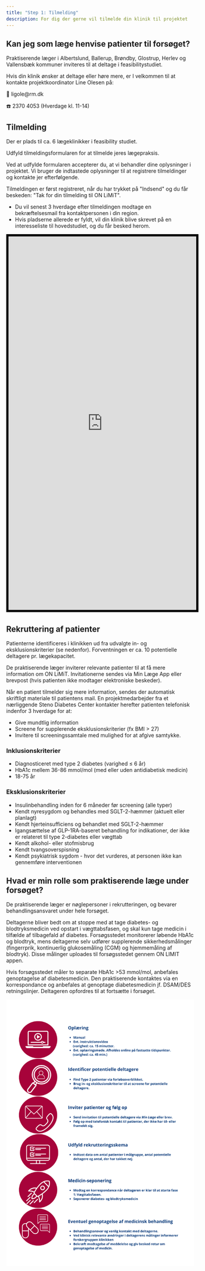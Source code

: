 ```yaml
---
title: "Step 1: Tilmelding"
description: For dig der gerne vil tilmelde din klinik til projektet
---
```


## Kan jeg som læge henvise patienter til forsøget?

Praktiserende læger i Albertslund, Ballerup, Brøndby, Glostrup, Herlev
og Vallensbæk kommuner inviteres til at deltage i feasibilitystudiet.

Hvis din klinik ønsker at deltage eller høre mere, er I
velkommen til at kontakte projektkoordinator Line Olesen på:

📧 ligole\@rm.dk  

☎️ 2370 4053 (Hverdage kl. 11-14)

## Tilmelding
Der er plads til ca. 6 lægeklinikker i feasibility studiet. 

Udfyld tilmeldingsformularen for at tilmelde jeres lægepraksis.

Ved at udfylde formularen accepterer du, at vi behandler dine oplysninger i projektet. Vi bruger de indtastede oplysninger til at registrere tilmeldinger og kontakte jer efterfølgende.

Tilmeldingen er først registreret, når du har trykket på "Indsend" og du får beskeden: "Tak for din tilmelding til ON LiMiT". 

-   Du vil senest 3 hverdage efter tilmeldingen modtage en bekræftelsesmail fra kontaktpersonen i din region.
-   Hvis pladserne allerede er fyldt, vil din klinik blive skrevet på en interesseliste til hovedstudiet, og du får besked herom.

<iframe src="https://redcap.au.dk/surveys/?s=W4EX7W97EPYXE8EX" width="100%" height="1000px" style="border: 6px solid black">
</iframe> 


## Rekruttering af patienter

Patienterne identificeres i klinikken ud fra udvalgte in- og eksklusionskriterier (se nedenfor). 
Forventningen er ca. 10 potentielle deltagere pr. lægekapacitet.

De praktiserende læger inviterer relevante patienter til at få mere information om ON LiMiT. Invitationerne sendes via Min Læge App eller brevpost (hvis patienten ikke modtager elektroniske beskeder).

Når en patient tilmelder sig mere information, sendes der automatisk skriftligt materiale til patientens mail. 
En projektmedarbejder fra et nærliggende Steno Diabetes Center kontakter herefter patienten telefonisk indenfor 3 hverdage for at:

-   Give mundtlig information
-   Screene for supplerende eksklusionskriterier (fx BMI > 27)
-   Invitere til screeningssamtale med mulighed for at afgive samtykke.


### Inklusionskriterier

-   Diagnosticeret med type 2 diabetes (varighed ≤ 6 år)
-   HbA1c mellem 36-86 mmol/mol (med eller uden antidiabetisk medicin)
-   18-75 år

### Eksklusionskriterier

-   Insulinbehandling inden for 6 måneder før screening (alle typer)
-   Kendt nyresygdom og behandles med SGLT-2-hæmmer (aktuelt eller planlagt)
-   Kendt hjerteinsufficiens og behandlet med SGLT-2-hæmmer
-   Igangsættelse af GLP-1RA-baseret behandling for indikationer, der
    ikke er relateret til type 2-diabetes eller vægttab
-   Kendt alkohol- eller stofmisbrug
-   Kendt tvangsoverspisning
-   Kendt psykiatrisk sygdom - hvor det vurderes, at personen ikke kan gennemføre interventionen

## Hvad er min rolle som praktiserende læge under forsøget?

De praktiserende læger er nøglepersoner i rekrutteringen, og bevarer behandlingsansvaret under hele forsøget. 

Deltagerne bliver bedt om at stoppe med at tage diabetes- og blodtryksmedicin ved opstart i vægttabsfasen, og
skal kun tage medicin i tilfælde af tilbagefald af diabetes. 
Forsøgsstedet monitorerer løbende HbA1c og blodtryk, mens deltagerne selv udfører supplerende sikkerhedsmålinger (fingerrprik, kontinuerlig glukosemåling (CGM) og hjemmemåling af blodtryk). Disse målinger uploades til forsøgsstedet gennem ON LIMIT appen.

Hvis forsøgsstedet måler to separate HbA1c >53 mmol/mol, anbefales genoptagelse af diabetesmedicin. Den praktiserende kontaktes via en korrespondance og anbefales at genoptage diabetesmedicin jf. DSAM/DES retningslinjer. Deltageren opfordres til at fortsætte i forsøget.

![Projektets forløb i almen praksis](/images/Figure_ap.png)
